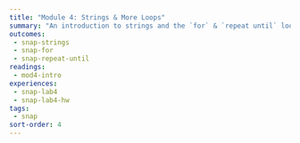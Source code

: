 ```yaml
---
title: "Module 4: Strings & More Loops"
summary: "An introduction to strings and the `for` & `repeat until` loop. This also includes additional practice with variables and functions."
outcomes:
 - snap-strings
 - snap-for
 - snap-repeat-until
readings:
 - mod4-intro
experiences:
 - snap-lab4
 - snap-lab4-hw
tags:
 - snap
sort-order: 4
---
```


